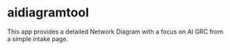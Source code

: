 # aidiagramtool
This app provides a detailed Network Diagram with a focus on AI GRC from a simple intake page. 
